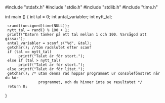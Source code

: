 #include "stdafx.h"
#include "stdio.h"
#include "stdlib.h"
#include "time.h"

int main ()
{
     int tal = 0;
     int antal_variabler;
     int nytt_tal;
     
     srand((unsigned)time(NULL));
     nytt_tal = rand() % 100 + 1;
     printf("Datorn tänker på ett tal mellan 1 och 100. Varsågod att gissa:");
     antal_variabler = scanf_s("%d", &tal);
     getchar(); //töm radslutet efter scanf
     if (tal == nytt_tal)
          printf("Talet är för stort.");
     else if (tal > nytt_tal)
          printf("Talet är för stort.");
     else printf("Talet är för litet.");
     getchar(); /* utan denna rad hoppar programmet ur consolefönstret när du kör
                   programmet, och du hinner inte se resultatet */
     return 0;
}     
